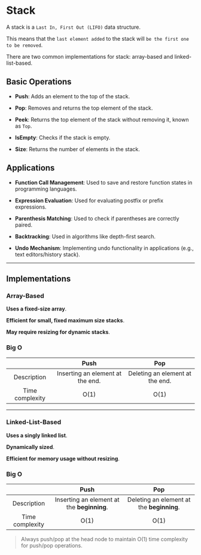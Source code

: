 # Stack

A stack is a `Last In, First Out (LIFO)` data structure.

This means that the `last element added` to the stack will `be the first one to be removed`.

There are two common implementations for stack: array-based and linked-list-based.

## Basic Operations

- **Push**: Adds an element to the top of the stack.

- **Pop**: Removes and returns the top element of the stack.

- **Peek**: Returns the top element of the stack without removing it, known as `Top`.

- **IsEmpty**: Checks if the stack is empty.

- **Size**: Returns the number of elements in the stack.

## Applications

- **Function Call Management**: Used to save and restore function states in programming languages.

- **Expression Evaluation**: Used for evaluating postfix or prefix expressions.

- **Parenthesis Matching**: Used to check if parentheses are correctly paired.

- **Backtracking**: Used in algorithms like depth-first search.

- **Undo Mechanism**: Implementing undo functionality in applications (e.g., text editors/history stack).

---

## Implementations

### Array-Based

**Uses a fixed-size array**.

**Efficient for small, fixed maximum size stacks**.

**May require resizing for dynamic stacks**.

### Big O

|                 |               Push               |               Pop               |
| :-------------: | :------------------------------: | :-----------------------------: |
|   Description   | Inserting an element at the end. | Deleting an element at the end. |
| Time complexity |               O(1)               |              O(1)               |

---

### Linked-List-Based

**Uses a singly linked list**.

**Dynamically sized**.

**Efficient for memory usage without resizing**.

### Big O

|                 |                    Push                    |                    Pop                    |
| :-------------: | :----------------------------------------: | :---------------------------------------: |
|   Description   | Inserting an element at the **beginning**. | Deleting an element at the **beginning**. |
| Time complexity |                    O(1)                    |                   O(1)                    |

> Always push/pop at the head node to maintain O(1) time complexity for push/pop operations.
